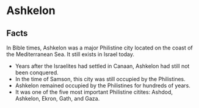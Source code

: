 # Ashkelon

## Facts

In Bible times, Ashkelon was a major Philistine city located on the coast of the Mediterranean Sea. It still exists in Israel today.

* Years after the Israelites had settled in Canaan, Ashkelon had still not been conquered.
* In the time of Samson, this city was still occupied by the Philistines.
* Ashkelon remained occupied by the Philistines for hundreds of years.
* It was one of the five most important Philistine citites: Ashdod, Ashkelon, Ekron, Gath, and Gaza.